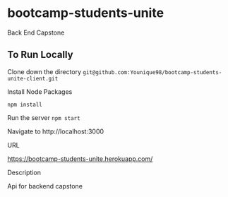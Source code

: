 # bootcamp-students-unite

Back End Capstone

## To Run Locally

Clone down the directory
`git@github.com:Younique98/bootcamp-students-unite-client.git`

Install Node Packages

`npm install`

Run the server
`npm start`

Navigate to http://localhost:3000

URL

https://bootcamp-students-unite.herokuapp.com/

Description

Api for backend capstone
